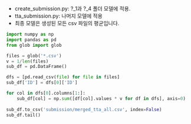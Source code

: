 - create_submission.py: ?_1과 ?_4 폴더 모델에 적용.
- tta_submission.py: 나머지 모델에 적용
- 최종 모델은 생성된 모든 csv 파일의 평균입니다.

```python
import numpy as np
import pandas as pd
from glob import glob

files = glob('*.csv')
v = 1/len(files)
sub_df = pd.DataFrame()

dfs = [pd.read_csv(file) for file in files]
sub_df['ID'] = dfs[0]['ID']

for col in dfs[0].columns[1:]:
    sub_df[col] = np.sum([df[col].values * v for df in dfs], axis=0)
    
sub_df.to_csv('submission/merged_tta_all.csv', index=False)
sub_df.tail()
```
